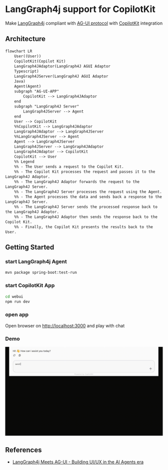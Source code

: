 # LangGraph4j support for CopilotKit

Make [LangGraph4j] compliant with [AG-UI protocol][AG-UI] with [CopilotKit] integration

## Architecture

```mermaid
flowchart LR
    User((User))
    CopilotKit(Copilot Kit)
    LangGraph4JAdaptor(LangGraph4J AGUI Adaptor
    Typescript)
    LangGraph4JServer(LangGraph4J AGUI Adaptor
    Java)
    Agent(Agent)
    subgraph "AG-UI-APP"
        CopilotKit --> LangGraph4JAdaptor
    end
    subgraph "LangGraph4J Server"
        LangGraph4JServer --> Agent
    end
    User --> CopilotKit
    %%CopilotKit --> LangGraph4JAdaptor
    LangGraph4JAdaptor --> LangGraph4JServer
    %%LangGraph4JServer --> Agent
    Agent --> LangGraph4JServer
    LangGraph4JServer --> LangGraph4JAdaptor
    LangGraph4JAdaptor --> CopilotKit
    CopilotKit --> User
    %% Legend
    %% - The User sends a request to the Copilot Kit.
    %% - The Copilot Kit processes the request and passes it to the LangGraph4J Adaptor.
    %% - The LangGraph4J Adaptor forwards the request to the LangGraph4J Server.
    %% - The LangGraph4J Server processes the request using the Agent.
    %% - The Agent processes the data and sends back a response to the LangGraph4J Server.
    %% - The LangGraph4J Server sends the processed response back to the LangGraph4J Adaptor.
    %% - The LangGraph4J Adaptor then sends the response back to the Copilot Kit.
    %% - Finally, the Copilot Kit presents the results back to the User.

```
## Getting Started

### start LangGraph4j Agent

```bash
mvn package spring-boot:test-run
```

### start CopilotKit App

```bash
cd webui
npm run dev
```

### open app

Open browser on [http://localhost:3000](http://localhost:3000) and play with chat

### Demo 

![demo](demo.gif)

## References

* [LangGraph4j Meets AG-UI - Building UI/UX in the AI Agents era](https://bsorrentino.github.io/bsorrentino/ai/2025/08/21/LangGraph4j-meets-AG-UI.html)


[AG-UI]: https://docs.ag-ui.com/introduction
[CopilotKit]: https://www.copilotkit.ai
[LangGraph4j]: https://github.com/langgraph4j/langgraph4j
